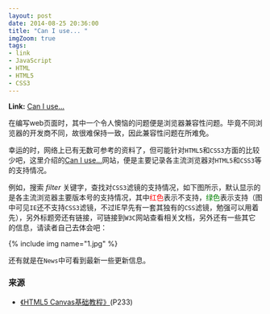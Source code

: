```yaml
---
layout: post
date: 2014-08-25 20:36:00
title: "Can I use... "
imgZoom: true
tags:
- link
- JavaScript
- HTML
- HTML5
- CSS3
---
```


**Link:** [Can I use...][]

在编写web页面时，其中一个令人懊恼的问题便是浏览器兼容性问题。毕竟不同浏览器的开发商不同，故很难保持一致，因此兼容性问题在所难免。

幸运的时，网络上已有无数可参考的资料了，但可能针对`HTML5`和`CSS3`方面的比较少吧，这里介绍的[Can I use...][]网站，便是主要记录各主流浏览器对`HTML5`和`CSS3`等的支持情况。

例如，搜索 *filter* 关键字，查找对`CSS3`滤镜的支持情况，如下图所示，默认显示的是各主流浏览器主要版本号的支持情况，其中<span style="color:red;">红色</span>表示不支持，<span style="color:green;">绿色</span>表示支持（图中可见`IE`还不支持`CSS3`滤镜，不过IE早先有一套其独有的`CSS`滤镜，勉强可以用着先），另外标题旁还有链接，可链接到`W3C`网站查看相关文档，另外还有一些其它的信息，请读者自己去体会吧：

{% include img name="1.jpg" %}

还有就是在`News`中可看到最新一些更新信息。

### 来源

* [《HTML5 Canvas基础教程》][](P233)

[Can I use...]: http://caniuse.com/ "Can I use... Support tables for HTML5, CSS3, etc"
[《HTML5 Canvas基础教程》]: http://book.douban.com/subject/7162014/